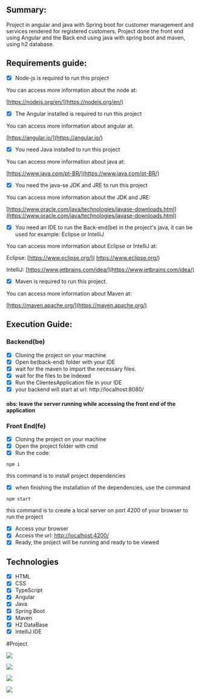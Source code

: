 <h2>Summary:</h2>

Project in angular and java with Spring boot for customer management and services rendered
for registered customers, Project done the front end using Angular and the Back end using
java with spring boot and maven, using h2 database.


<h2>Requirements guide:</h2>

- [x] Node-js is required to run this project

You can access more information about the node at:

[https://nodejs.org/en/](https://nodejs.org/en/)

- [x] The Angular installed is required to run this project

You can access more information about angular at:

[https://angular.io/](https://angular.io/)

- [x] You need Java installed to run this project

You can access more information about java at:

[https://www.java.com/pt-BR/](https://www.java.com/pt-BR/)

- [x] You need the java-se JDK and JRE to run this project

You can access more information about the JDK and JRE:

[https://www.oracle.com/java/technologies/javase-downloads.html](https://www.oracle.com/java/technologies/javase-downloads.html)

- [x] You need an IDE to run the Back-end(be) in the project's java, it can be used for example: Eclipse or IntelliJ

You can access more information about Eclipse or IntelliJ at:

Eclipse: [https://www.eclipse.org/]( https://www.eclipse.org/)

IntelliJ: [https://www.jetbrains.com/idea/](https://www.jetbrains.com/idea/) 

- [x] Maven is required to run this project.

You can access more information about Maven at:

[https://maven.apache.org/](https://maven.apache.org/)


<h2>Execution Guide:</h2>

<h3>Backend(be)</h3>

- [x] Cloning the project on your machine
- [x] Open be(back-end) folder with your IDE
- [x] wait for the maven to import the necessary files.
- [x] wait for the files to be indexed
- [x] Run the ClientesApplication file in your IDE
- [x] your backend will start at url: http://localhost:8080/

<h4>obs: leave the server running while accessing the front end of the application</h4>


<h3>Front End(fe)</h3>

- [x] Cloning the project on your machine
- [x] Open the project folder with cmd
- [x] Run the code:

```npm i```

this command is to install project dependencies

- [x] when finishing the installation of the dependencies, use the command

```npm start```

this command is to create a local server on port 4200 of your browser to run the project

- [x] Access your browser
- [x] Access the url: [http://localhost:4200/](http://localhost:4200/)
- [x] Ready, the project will be running and ready to be viewed

<h2>Technologies</h2>

- [x] HTML
- [x] CSS
- [x] TypeScript
- [x] Angular
- [x] Java
- [x] Spring Boot
- [x] Maven
- [x] H2 DataBase
- [x] IntelliJ IDE

#Project

<p>
  <img src="https://github.com/Jhoncosta08/customer-management/blob/master/login.png" style="width: auto; max-height: 300px">
</p>

<p>
  <img src="https://github.com/Jhoncosta08/customer-management/blob/master/cadastro.png" style="width: auto; max-height: 300px">
</p>

<p>
  <img src="https://github.com/Jhoncosta08/customer-management/blob/master/clientes.png" style="width: auto; max-height: 300px">
</p>

<p>
  <img src="https://github.com/Jhoncosta08/customer-management/blob/master/servi%C3%A7os%20prestados.png" style="width: auto; max-height: 300px">
</p>
